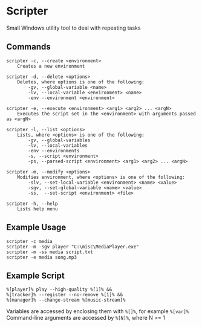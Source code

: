# Scripter
Small Windows utility tool to deal with repeating tasks
## Commands
```
scripter -c, --create <environment> 
	Creates a new environment
	
scripter -d, --delete <options>
	Deletes, where options is one of the following:
		-gv, --global-variable <name>
		-lv, --local-variable <environment> <name>
		-env --environment <environment>
	
scripter -e, --execute <environment> <arg1> <arg2> ... <argN>
	Executes the script set in the <environment> with arguments passed as <argN>
	
scripter -l, --list <options>
	Lists, where <options> is one of the following:
		-gv, --global-variables
		-lv, --local-variables
		-env --environments
		-s, --script <environment>
		-ps, --parsed-script <environment> <arg1> <arg2> ... <argN>
	
scripter -m, --modify <options>
	Modifies environment, where <options> is one of the following:
		-slv, --set-local-variable <environment> <name> <value> 
		-sgv, --set-global-variable <name> <value>
		-ss,  --set-script <environment> <file>

scripter -h, --help
	Lists help menu
```

## Example Usage
```
scripter -c media
scripter -m -sgv player "C:\misc\MediaPlayer.exe"
scripter -m -ss media script.txt
scripter -e media song.mp3
```

## Example Script
```
%[player]% play --high-quality %[1]% &&
%[tracker]% --register --no-remove %[1]% &&
%[manager]% --change-stream %[music-stream]%
```

Variables are accessed by enclosing them with `%[]%`, for example `%[var]%`     
Command-line arguments are accessed by `%[N]%`, where N >= 1
